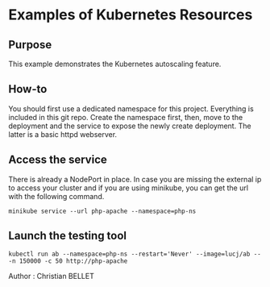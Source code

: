 # Examples of Kubernetes Resources

## Purpose

This example demonstrates the Kubernetes autoscaling feature.

## How-to

You should first use a dedicated namespace for this project. Everything is included in this git repo. Create the namespace first, then, move to the deployment and the service to expose the newly create deployment.
The latter is a basic httpd webserver.

## Access the service

There is already a NodePort in place.
In case you are missing the external ip to access your cluster and if you are using minikube, you can get the url with the following command.

    minikube service --url php-apache --namespace=php-ns

## Launch the testing tool

    kubectl run ab --namespace=php-ns --restart='Never' --image=lucj/ab -- -n 150000 -c 50 http://php-apache

Author : Christian BELLET
